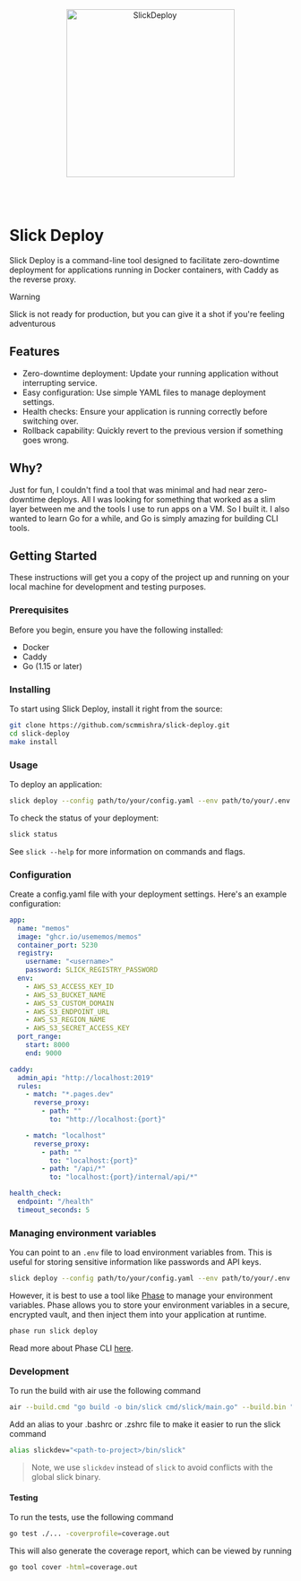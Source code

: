 <div align="center">
<br>
<br>
<p>
  <img src="./.github/logo-light.svg" alt="SlickDeploy" width="300">
</p>
<br>
<br>

</div>

# Slick Deploy

Slick Deploy is a command-line tool designed to facilitate zero-downtime deployment for applications running in Docker containers, with Caddy as the reverse proxy.

> [!WARNING]
> Slick is not ready for production, but you can give it a shot if you're feeling adventurous

## Features

- Zero-downtime deployment: Update your running application without interrupting service.
- Easy configuration: Use simple YAML files to manage deployment settings.
- Health checks: Ensure your application is running correctly before switching over.
- Rollback capability: Quickly revert to the previous version if something goes wrong.

## Why?

Just for fun, I couldn't find a tool that was minimal and had near zero-downtime deploys. All I was looking for something that worked as a slim layer between me and the tools I use to run apps on a VM. So I built it. 
I also wanted to learn Go for a while, and Go is simply amazing for building CLI tools.

## Getting Started

These instructions will get you a copy of the project up and running on your local machine for development and testing purposes.

### Prerequisites

Before you begin, ensure you have the following installed:

- Docker
- Caddy
- Go (1.15 or later)

### Installing

To start using Slick Deploy, install it right from the source:

```bash
git clone https://github.com/scmmishra/slick-deploy.git
cd slick-deploy
make install
```

### Usage

To deploy an application:

```bash
slick deploy --config path/to/your/config.yaml --env path/to/your/.env
```

To check the status of your deployment:

```bash
slick status
```

See `slick --help` for more information on commands and flags.

### Configuration

Create a config.yaml file with your deployment settings. Here's an example configuration:

```yaml
app:
  name: "memos"
  image: "ghcr.io/usememos/memos"
  container_port: 5230
  registry:
    username: "<username>"
    password: SLICK_REGISTRY_PASSWORD
  env:
    - AWS_S3_ACCESS_KEY_ID
    - AWS_S3_BUCKET_NAME
    - AWS_S3_CUSTOM_DOMAIN
    - AWS_S3_ENDPOINT_URL
    - AWS_S3_REGION_NAME
    - AWS_S3_SECRET_ACCESS_KEY
  port_range:
    start: 8000
    end: 9000

caddy:
  admin_api: "http://localhost:2019"
  rules:
    - match: "*.pages.dev"
      reverse_proxy:
        - path: ""
          to: "http://localhost:{port}"

    - match: "localhost"
      reverse_proxy:
        - path: ""
          to: "localhost:{port}"
        - path: "/api/*"
          to: "localhost:{port}/internal/api/*"

health_check:
  endpoint: "/health"
  timeout_seconds: 5
```

### Managing environment variables

You can point to an `.env` file to load environment variables from. This is useful for storing sensitive information like passwords and API keys.

```bash
slick deploy --config path/to/your/config.yaml --env path/to/your/.env
```

However, it is best to use a tool like [Phase](https://phase.dev) to manage your environment variables. Phase allows you to store your environment variables in a secure, encrypted vault, and then inject them into your application at runtime.

```bash
phase run slick deploy
```

Read more about Phase CLI [here](https://docs.phase.dev/cli/commands).

### Development

To run the build with air use the following command

```bash
air --build.cmd "go build -o bin/slick cmd/slick/main.go" --build.bin ""
```

Add an alias to your .bashrc or .zshrc file to make it easier to run the slick command

```bash
alias slickdev="<path-to-project>/bin/slick"
```

> Note, we use `slickdev` instead of `slick` to avoid conflicts with the global slick binary.

#### Testing

To run the tests, use the following command

```bash
go test ./... -coverprofile=coverage.out
```

This will also generate the coverage report, which can be viewed by running

```bash
go tool cover -html=coverage.out
```
